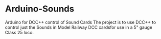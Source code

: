 # Arduino-Sounds
Arduino for DCC++ control of Sound Cards
The project is to use DCC++ to control just the Sounds in Model Railway DCC cardsfor use in a 5" gauge Class 25 loco.
